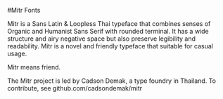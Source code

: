 #Mitr Fonts

Mitr is a Sans Latin & Loopless Thai typeface that combines senses of Organic and Humanist Sans Serif with rounded terminal. It has a wide structure and airy negative space but also preserve legibility and readability. Mitr is a novel and friendly typeface that suitable for casual usage.

Mitr means friend.

The Mitr project is led by Cadson Demak, a type foundry in Thailand. To contribute, see github.com/cadsondemak/mitr
